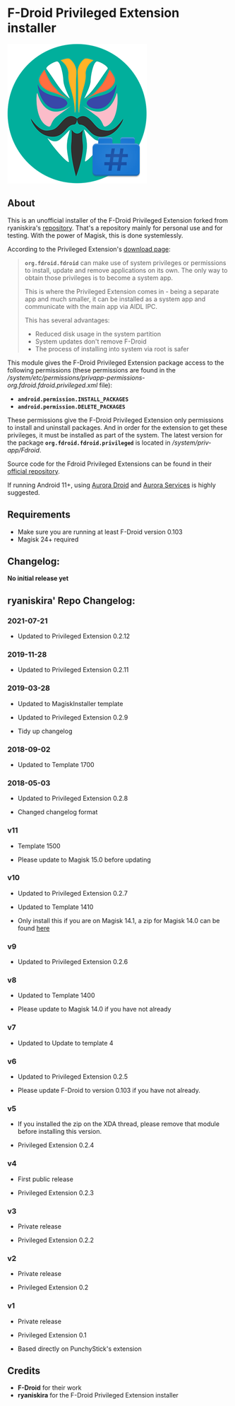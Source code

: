# F-Droid Privileged Extension installer

![Icon](assets/icons/module_logo.png)

## About

This is an unofficial installer of the F-Droid Privileged Extension forked from ryaniskira's [repository](https://github.com/Magisk-Modules-Repo/Fdroid-Priv). That's a repository mainly for personal use and for testing. With the power of Magisk, this is done systemlessly.

According to the Privileged Extension's [download page](https://f-droid.org/en/packages/org.fdroid.fdroid.privileged/):

> **`org.fdroid.fdroid`** can make use of system privileges or permissions
to install, update and remove applications on its own. The only way to
obtain those privileges is to become a system app.
>
> This is where the Privileged Extension comes in - being a separate app
and much smaller, it can be installed as a system app and communicate
with the main app via AIDL IPC.
>
> This has several advantages:
>
> - Reduced disk usage in the system partition
> - System updates don't remove F-Droid
> - The process of installing into system via root is safer

This module gives the F-Droid Privileged Extension package access to the following permissions (these permissions are found in the */system/etc/permissions/privapp-permissions-org.fdroid.fdroid.privileged.xml* file):
- **`android.permission.INSTALL_PACKAGES`**
- **`android.permission.DELETE_PACKAGES`**

These permissions give the F-Droid Privileged Extension only permissions to install and uninstall packages. And in order for the extension to get these privileges, it must be installed as part of the system. The latest version for the package **`org.fdroid.fdroid.privileged`** is located in */system/priv-app/Fdroid*.

Source code for the Fdroid Privileged Extensions can be found in their [official repository](https://gitlab.com/fdroid/privileged-extension).

If running Android 11+, using [Aurora Droid](https://f-droid.org/en/packages/com.aurora.adroid/) and [Aurora Services](https://github.com/whyorean/AuroraServices) is highly suggested.

## Requirements

- Make sure you are running at least F-Droid version 0.103
- Magisk 24+ required

## Changelog:

**No initial release yet**

## ryaniskira' Repo Changelog:

### 2021-07-21

- Updated to Privileged Extension 0.2.12

### 2019-11-28

- Updated to Privileged Extension 0.2.11

### 2019-03-28

- Updated to MagiskInstaller template

- Updated to Privileged Extension 0.2.9

- Tidy up changelog

### 2018-09-02

- Updated to Template 1700

### 2018-05-03

- Updated to Privileged Extension 0.2.8

- Changed changelog format

### v11

- Template 1500

- Please update to Magisk 15.0 before updating

### v10

- Updated to Privileged Extension 0.2.7

- Updated to Template 1410

- Only install this if you are on Magisk 14.1, a zip for Magisk 14.0 can be found [here](https://www.androidfilehost.com/?fid=745849072291676800)

### v9

- Updated to Privileged Extension 0.2.6

### v8

- Updated to Template 1400

- Please update to Magisk 14.0 if you have not already

### v7

- Updated to Update to template 4

### v6

- Updated to Privileged Extension 0.2.5

- Please update F-Droid to version 0.103 if you have not already.

### v5

- If you installed the zip on the XDA thread, please remove that module before installing this version.

- Privileged Extension 0.2.4

### v4

- First public release

- Privileged Extension 0.2.3

### v3

- Private release

- Privileged Extension 0.2.2

### v2

- Private release

- Privileged Extension 0.2


### v1

- Private release

- Privileged Extension 0.1

- Based directly on PunchyStick's extension

## Credits

- **F-Droid** for their work
- **ryaniskira** for the F-Droid Privileged Extension installer
